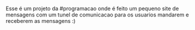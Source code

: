 Esse é um projeto da #programacao onde é feito um pequeno site de mensagens com um tunel de comunicacao para os usuarios mandarem e receberem as mensagens :)
